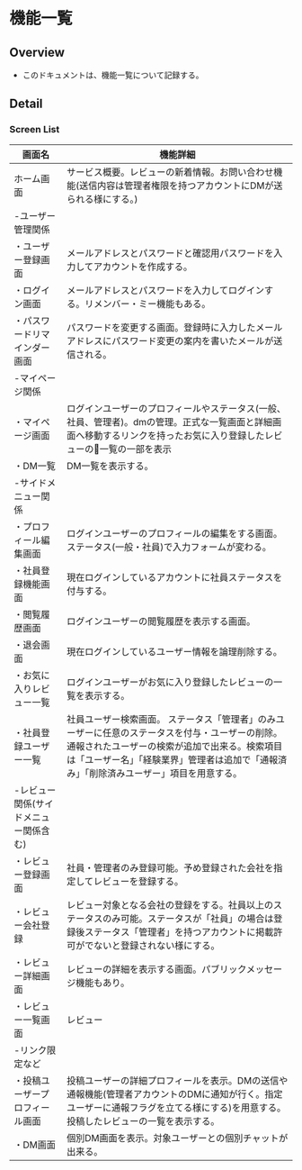 # 機能一覧

## Overview
- このドキュメントは、機能一覧について記録する。

## Detail

### Screen List
| 画面名                                | 機能詳細                                                                                                                                                                         |
| ------------------------------------- | -------------------------------------------------------------------------------------------------------------------------------------------------------------------------------- |
| ホーム画面                              | サービス概要。レビューの新着情報。お問い合わせ機能(送信内容は管理者権限を持つアカウントにDMが送られる様にする。)                                                                                   |
| -ユーザー管理関係                        |                                                                                                                                                                                  |
| ・ユーザー登録画面                        | メールアドレスとパスワードと確認用パスワードを入力してアカウントを作成する。                                                                                                                 |
| ・ログイン画面                           | メールアドレスとパスワードを入力してログインする。リメンバー・ミー機能もある。                                                                                                                |
| ・パスワードリマインダー画面               | パスワードを変更する画面。登録時に入力したメールアドレスにパスワード変更の案内を書いたメールが送信される。                                                                                         |
| -マイページ関係                          |                                                                                                                                                                                  |
| ・マイページ画面                         | ログインユーザーのプロフィールやステータス(一般、社員、管理者)。dmの管理。正式な一覧画面と詳細画面へ移動するリンクを持ったお気に入り登録したレビューの一覧の一部を表示                                      |
| ・DM一覧                               | DM一覧を表示する。                                                                                                                                                                 |
| -サイドメニュー関係                      |                                                                                                                                                                                  |
| ・プロフィール編集画面                    | ログインユーザーのプロフィールの編集をする画面。ステータス(一般・社員)で入力フォームが変わる。                                                                                                  |
| ・社員登録機能画面                       | 現在ログインしているアカウントに社員ステータスを付与する。                                                                                                                                 |
| ・閲覧履歴画面                          | ログインユーザーの閲覧履歴を表示する画面。                                                                                                                                               |
| ・退会画面                              | 現在ログインしているユーザー情報を論理削除する。                                                                                                                                          |
| ・お気に入りレビュー一覧                  | ログインユーザーがお気に入り登録したレビューの一覧を表示する。                                                                                                                               |
| ・社員登録ユーザー一覧                    | 社員ユーザー検索画面。 ステータス「管理者」のみユーザーに任意のステータスを付与・ユーザーの削除。通報されたユーザーの検索が追加で出来る。検索項目は「ユーザー名」「経験業界」管理者は追加で「通報済み」「削除済みユーザー」項目を用意する。|
| -レビュー関係(サイドメニュー関係含む)      |                                                                                                                                                                                   |
| ・レビュー登録画面                       | 社員・管理者のみ登録可能。予め登録された会社を指定してレビューを登録する。                                                                                                                    |
| ・レビュー会社登録                       | レビュー対象となる会社の登録をする。社員以上のステータスのみ可能。ステータスが「社員」の場合は登録後ステータス「管理者」を持つアカウントに掲載許可がでないと登録されない様にする。                             |
| ・レビュー詳細画面                       | レビューの詳細を表示する画面。パブリックメッセージ機能もあり。                                                                                                                             |
| ・レビュー一覧画面                       | レビュー                                                                                                   |
| -リンク限定など                         |                                                                                                                                                                                 |
| ・投稿ユーザープロフィール画面             | 投稿ユーザーの詳細プロフィールを表示。DMの送信や通報機能(管理者アカウントのDMに通知が行く。指定ユーザーに通報フラグを立てる様にする)を用意する。投稿したレビューの一覧を表示する。                             |
| ・DM画面             | 個別DM画面を表示。対象ユーザーとの個別チャットが出来る。                                                        |